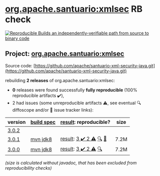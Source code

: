 [org.apache.santuario:xmlsec](https://central.sonatype.com/artifact/org.apache.santuario/xmlsec/3.0.1/versions) RB check
=======

[![Reproducible Builds](https://reproducible-builds.org/images/logos/rb.svg) an independently-verifiable path from source to binary code](https://reproducible-builds.org/)

## Project: [org.apache.santuario:xmlsec](https://central.sonatype.com/artifact/org.apache.santuario/xmlsec/3.0.1/versions)

Source code: [https://github.com/apache/santuario-xml-security-java.git](https://github.com/apache/santuario-xml-security-java.git)

rebuilding **2 releases** of org.apache.santuario:xmlsec:
- **0** releases were found successfully **fully reproducible** (100% reproducible artifacts :heavy_check_mark:),
- 2 had issues (some unreproducible artifacts :warning:, see eventual :mag: diffoscope and/or :memo: issue tracker links):

| version | [build spec](/BUILDSPEC.md) | [result](https://reproducible-builds.org/docs/jvm/): reproducible? | size |
| -- | --------- | ------ | -- |
| [3.0.2](https://central.sonatype.com/artifact/org.apache.santuario/xmlsec/3.0.2/pom) | | | |
| [3.0.1](https://central.sonatype.com/artifact/org.apache.santuario/xmlsec/3.0.1/pom) | [mvn jdk8](xmlsec-3.0.1.buildspec) | [result](xmlsec-3.0.1.buildinfo): [3 :heavy_check_mark:  2 :warning:](xmlsec-3.0.1.buildcompare) [:mag:](xmlsec-3.0.1.diffoscope) [:memo:](https://github.com/apache/santuario-xml-security-java/pull/77) | 7.2M |
| [3.0.0](https://central.sonatype.com/artifact/org.apache.santuario/xmlsec/3.0.0/pom) | [mvn jdk8](xmlsec-3.0.0.buildspec) | [result](xmlsec-3.0.0.buildinfo): [3 :heavy_check_mark:  2 :warning:](xmlsec-3.0.0.buildcompare) [:mag:](xmlsec-3.0.0.diffoscope) | 7.2M |

<i>(size is calculated without javadoc, that has been excluded from reproducibility checks)</i>

